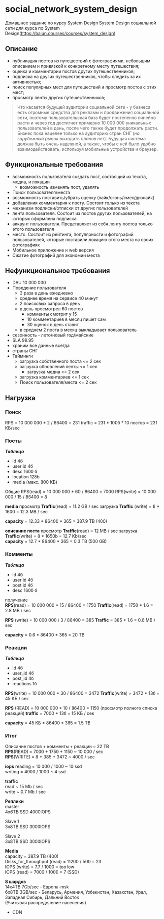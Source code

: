 # social_network_system_design
Домашнее задание по курсу System Design
System Design социальной сети для курса по System Design(https://balun.courses/courses/system_design)

## Описание
- публикация постов из путешествий с фотографиями, небольшим описанием и привязкой к конкретному месту путешествия;
- оценка и комментарии постов других путешественников;
- подписка на других путешественников, чтобы следить за их активностью;
- поиск популярных мест для путешествий и просмотр постов с этих мест;
- просмотр ленты других путешественников;

> Что касается будущей аудитории социальной сети - у бизнеса есть огромные средства для рекламы и продвижения социальной сети, поэтому пользовательская база будет постепенно линейно расти и через год достигнет примерно 10 000 000 уникальных пользователей в день, после чего также будет продолжать расти. Бизнес пока нацелен только на аудиторию стран СНГ (*на зарубежный рынок выходить планов нет*). Будущая система должна быть очень надежной, а также, чтобы с ней было удобно взаимодействовать, используя мобильные устройства и браузер.


## Функциональные требования
- возможность пользователя создать пост, состоящий из текста, медиa, и локации
  - возможность изменять пост, удалять
- Поиск пользователя/места
- возможность поставить/убрать оценку (лайк/огонь/смех/дизлайк)
- добавления комментария к посту. Состоит только из текста
- механизм подписки/отписки от других пользователей
- лента пользователя. Состоит из постов других пользователей, на которых оформлена подписка
- аккаунт пользователя. Представляет из себя ленту постов только этого пользователя
- место. Состоит из рейтинга, популярности и фотографий пользователей, которые поставили локацию этого места на своих фотографиях
- Мобильное приложение и web версия
- Сжатие фотографий для экономии места

## Нефункциональное требования
- DAU 10 000 000
- Поведение пользователя
  - 3 раза в день ежедневно
  - среднее время на сервисе 40 минут
  - 2 поисковых запроса в день
  - в день просмотрел 60 постов
    - комменты смотрит у 15
    - 10 комментариев в месяц пишет сам
    - 30 оценок в день ставит
  - в среднем 2 поста в месяц выкладывает пользователь
- сезонность - лето/новый год/майские
- SLA 99.95
- храним все данные всегда
- страны СНГ
- Тайминги
  - загрузка собственного поста <= 2 сек
  - загрузка обновлений ленты <= 1 сек
    - загрузка медиа <= 2 сек
  - загрузка комментариев <= 1 сек
  - Поиск пользователя/места <= 2 сек

## Нагрузка    
### Поиск 
RPS = 10 000 000 * 2 / 86400 = 231
traffic = 231 * 100б * 10 постов = 231 КБ/sec


### Посты
_**Таблица**_
- id 4б
- user id 4б
- desc 1600 б
- location 128b
- media (макс. 800 КБ)

Общие
RPS(read) = 10 000 000 * 60 / 86400 = 7000 
RPS(write) = 10 000 000 / 15 / 86400 = 8

**media**
просмотр
**Traffic**(read) =  11.2 GB / sec
загрузка
**Traffic** (write) = 8 * 1600 = 12.3 MB / sec

**capacity** = 12.33 * 86400 * 365  = 387.9 TB (400)

**описание поста**
просмотр
**Traffic**(read) =  12 MB / sec
загрузка
**Traffic**(write) = 8 * 1650b = 12.7 Kb/sec  
**capacity** = 12.7 * 86400 * 365  = 0.3 TB (500 GB)

### Комменты
_**Таблица**_
- id 4б
- user id 4б
- post id 4б
- desc 1600 б

получение  
**RPS**(read) = 10 000 000 * 15 / 86400 = 1750 
**Traffic**(read) =  1750 * 1.6 = 2.8 MB / sec

**RPS** (write) = 10 000 000 / 3 / 86400 = 385
**Traffic** = 385 * 1.6 = 0.6 MB / sec

**capacity** = 0.6 * 86400 * 365 = 20 TB

### Реакции
_**Таблица**_
- id 4б
- user_id 4б
- post_id 4б
- reactions 1б

**RPS**(write) = 10 000 000 * 30 / 86400 = 3472
**Traffic**(write) = 3472 * 13б = 45 КБ / сек

**RPS** (READ) = 10 000 000 * 10 / 86400 = 1150 (просмотр полного списка реакций)
**traffic** = 7000 * 13б = 15 КБ / сек

**capacity** = 45 КБ * 86400 * 365 = 1.5 TB

### Итог  
Описание постов + комменты + реакции ~ 22 TB  
**RPS**(READ) = 7000 + 1750 + 1150 ~ 10 000 / sec  
**RPS**(WRITE) = 8 + 385 + 3472 ~ 4000 / sec  

**iops**
reading = 10 000 / 1000 ~ 10 ssd  
writing = 4000 / 1000 ~ 4 ssd  

**traffic**  
read ~ 15 Mb / sec  
write ~ 0.7 Mb / sec  

**Реплики**  
master  
4x6TB SSD 4000IOPS

Slave 1  
3x8TB SSD 3000IOPS

Slave 2   
3x8TB SSD 3000IOPS


**Media**  
capacity = 387.9 TB (400)  
Disks_for_throughput (read) = 11200 / 500 = 23   
IOPS (write) = 7.7 / 1000 = too low  
IOPS (read) = 7000 / 1000 = 7 (SSD)  

**8 шардов**  
14x4TB 7Gb/sec - Европа-msk  
6x8TB 3GB/sec - Беларусь, Армения, Узбекистан, Казахстан, Урал, Западная Сибирь, Дальний Восток  
(Учитывая распределение населения)
+ CDN
